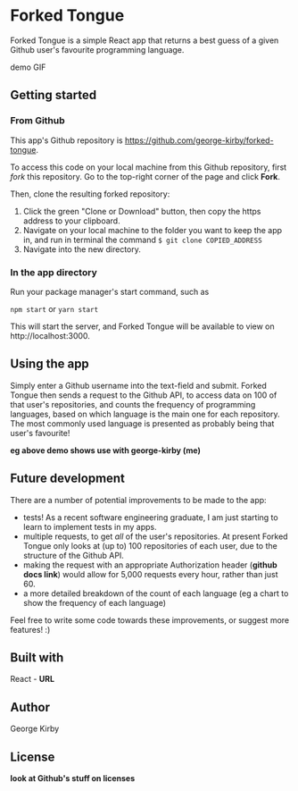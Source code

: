 # Forked Tongue

Forked Tongue is a simple React app that returns a best guess of a given Github user's favourite programming language. 


demo GIF


## Getting started

### From Github

This app's Github repository is https://github.com/george-kirby/forked-tongue.

To access this code on your local machine from this Github repository, first *fork* this repository. Go to the top-right corner of the page and click **Fork**. 

Then, clone the resulting forked repository: 

1. Click the green "Clone or Download" button, then copy the https address to your clipboard. 
2. Navigate on your local machine to the folder you want to keep the app in, and run in terminal the command 
```$ git clone COPIED_ADDRESS ```
3. Navigate into the new directory. 

### In the app directory

Run your package manager's start command, such as

```npm start```
or
```yarn start```

This will start the server, and Forked Tongue will be available to view on http://localhost:3000.

## Using the app

Simply enter a Github username into the text-field and submit. Forked Tongue then sends a request to the Github API, to access data on 100 of that user's repositories, and counts the frequency of programming languages, based on which language is the main one for each repository. The most commonly used language is presented as probably being that user's favourite!

**eg above demo shows use with george-kirby (me)**

## Future development

There are a number of potential improvements to be made to the app:
- tests! As a recent software engineering graduate, I am just starting to learn to implement tests in my apps.
- multiple requests, to get *all* of the user's repositories. At present Forked Tongue only looks at (up to) 100 repositories of each user, due to the structure of the Github API. 
- making the request with an appropriate Authorization header (**github docs link**) would allow for 5,000 requests every hour, rather than just 60. 
- a more detailed breakdown of the count of each language (eg a chart to show the frequency of each language)

Feel free to write some code towards these improvements, or suggest more features! :)

## Built with

React - **URL**

## Author

George Kirby

## License

**look at Github's stuff on licenses**